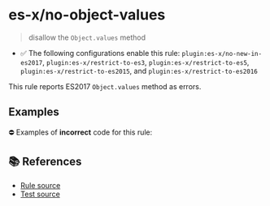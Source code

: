 # es-x/no-object-values
> disallow the `Object.values` method

- ✅ The following configurations enable this rule: `plugin:es-x/no-new-in-es2017`, `plugin:es-x/restrict-to-es3`, `plugin:es-x/restrict-to-es5`, `plugin:es-x/restrict-to-es2015`, and `plugin:es-x/restrict-to-es2016`

This rule reports ES2017 `Object.values` method as errors.

## Examples

⛔ Examples of **incorrect** code for this rule:

<eslint-playground type="bad" code="/*eslint es-x/no-object-values: error */
const values = Object.values(obj)
" />

## 📚 References

- [Rule source](https://github.com/ota-meshi/eslint-plugin-es-x/blob/master/lib/rules/no-object-values.js)
- [Test source](https://github.com/ota-meshi/eslint-plugin-es-x/blob/master/tests/lib/rules/no-object-values.js)

